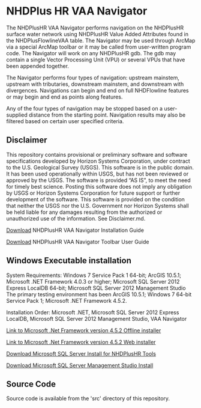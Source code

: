 # NHDPlus HR VAA Navigator

The NHDPlusHR VAA Navigator performs navigation on the NHDPlusHR surface water network using NHDPlusHR Value Added Attributes found in the NHDPlusFlowlineVAA table.  The Navigator may be used through ArcMap via a special ArcMap toolbar or it may be called from user-written program code.  The Navigator will work on any NHDPlusHR gdb.  The gdb may contain a single Vector Processing Unit (VPU) or several VPUs that have been appended together.

The Navigator performs four types of navigation: upstream mainstem, upstream with tributaries, downstream mainstem, and downstream with divergences.   Navigations can begin and end on full NHDFlowline features or may begin and end as points along features.

Any of the four types of navigation may be stopped based on a user-supplied distance from the starting point.  Navigation results may also be filtered based on certain user specified criteria. 

## Disclaimer

This repository contains provisional or preliminary software and software specifications developed by Horizon Systems Corporation, under contract to the U.S. Geological Survey (USGS). This software is in the public domain. It has been used operationally within USGS, but has not been reviewed or approved by the USGS. The software is provided “AS IS”, to meet the need for timely best science. Posting this software does not imply any obligation by USGS or Horizon Systems Corporation for future support or further development of the software. This software is provided on the condition that neither the USGS nor the U.S. Government nor Horizon Systems shall be held liable for any damages resulting from the authorized or unauthorized use of the information. See Disclaimer.md. 

[Download](https://github.com/ACWI-SSWD/nhdplushr_tools/raw/master/docs/NHDPlusV2_VAA_Navigator_InstallGuide.docx) NHDPlusHR VAA Navigator Installation Guide 

[Download](https://github.com/ACWI-SSWD/nhdplushr_tools/raw/master/docs/NHDPlusHR_VAA_Navigator_UserGuide.docx) NHDPlusHR VAA Navigator Toolbar User Guide

## Windows Executable installation
System Requirements: Windows 7 Service Pack 1 64-bit; ArcGIS 10.5.1; Microsoft .NET Framework 4.0.3 or higher; Microsoft SQL Server 2012 Express LocalDB 64-bit; Microsoft SQL Server 2012 Management Studio
The primary testing environment has been ArcGIS 10.5.1; Windows 7 64-bit Service Pack 1; Microsoft .NET Framework 4.5.2.

Installation Order: Microsoft .NET, Microsoft SQL Server 2012 Express LocalDB, Microsoft SQL Server 2012 Management Studio, VAA Navigator

[Link to Microsoft .Net Framework version 4.5.2 Offline installer](http://www.microsoft.com/en-us/download/details.aspx?id=42642)

[Link to Microsoft .Net Framework version 4.5.2 Web installer](http://www.microsoft.com/en-us/download/details.aspx?id=42643)

[Download Microsoft SQL Server Install for NHDPlusHR Tools](http://www.horizon-systems.com/NHDPlusData/NHDPlusV21/Tools/NHDPlusTools_MSSQLServer2012ExpressLocalDB_x64_Install.7z)

[Download Microsoft SQL Server Management Studio Install](http://www.horizon-systems.com/NHDPlusData/NHDPlusV21/Tools/SQLManagementStudio_x64_ENU.7z)

## Source Code

Source code is available from the 'src' directory of this repository.